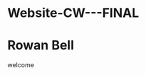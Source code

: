 # Website-CW---FINAL
<!DOCTYPE html>
<html>


  
<body>
<head>
<h1>Rowan Bell</h1>
<p>welcome</p>
    
 </head>
 </body>
 
 
